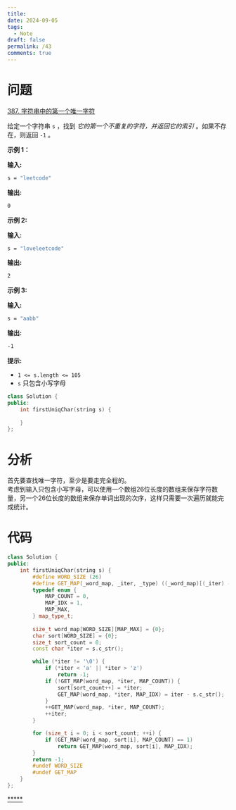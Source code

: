 ```yaml
---
title: 
date: 2024-09-05
tags:
  - Note
draft: false
permalink: /43
comments: true
---
```

# 问题

[387. 字符串中的第一个唯一字符](https://leetcode.cn/problems/first-unique-character-in-a-string/)

给定一个字符串 `s` ，找到 _它的第一个不重复的字符，并返回它的索引_ 。如果不存在，则返回 `-1` 。

**示例 1：**  

**输入:**   
```bash
s = "leetcode"
```
**输出:**   
```bash
0
```

**示例 2:**  

**输入:**   
```bash
s = "loveleetcode"
```
**输出:**    
```bash
2
```

**示例 3:**  

**输入:**   
```bash
s = "aabb"
```
**输出:**  
```bash
-1
```

**提示:**  

- `1 <= s.length <= 105`
- `s` 只包含小写字母

```cpp
class Solution {
public:
    int firstUniqChar(string s) {
        
    }
};
```

# 分析

首先要查找唯一字符，至少是要走完全程的。  
考虑到输入只包含小写字母，可以使用一个数组26位长度的数组来保存字符数量，另一个26位长度的数组来保存单词出现的次序，这样只需要一次遍历就能完成统计。  

# 代码

```cpp
class Solution {
public:
    int firstUniqChar(string s) {
        #define WORD_SIZE (26)
        #define GET_MAP(_word_map, _iter, _type) ((_word_map)[(_iter) - 'a'][_type])
        typedef enum {
            MAP_COUNT = 0,
            MAP_IDX = 1,
            MAP_MAX,
        } map_type_t;
    
        size_t word_map[WORD_SIZE][MAP_MAX] = {0};
        char sort[WORD_SIZE] = {0};
        size_t sort_count = 0;
        const char *iter = s.c_str();

        while (*iter != '\0') {
            if (*iter < 'a' || *iter > 'z')
                return -1;
            if (!GET_MAP(word_map, *iter, MAP_COUNT)) {
                sort[sort_count++] = *iter;
                GET_MAP(word_map, *iter, MAP_IDX) = iter - s.c_str();
            }
            ++GET_MAP(word_map, *iter, MAP_COUNT);
            ++iter;
        }

        for (size_t i = 0; i < sort_count; ++i) {
            if (GET_MAP(word_map, sort[i], MAP_COUNT) == 1)
                return GET_MAP(word_map, sort[i], MAP_IDX);
        }
        return -1;
        #undef WORD_SIZE
        #undef GET_MAP
    }
};
```
[*****](WB/Develop/CPP%20BEA/14%20算法与数据结构/3%20字符串/3%20字符串.md)
